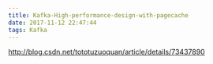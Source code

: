 ```yaml
---
title: Kafka-High-performance-design-with-pagecache
date: 2017-11-12 22:47:44
tags: Kafka
---
```


http://blog.csdn.net/tototuzuoquan/article/details/73437890